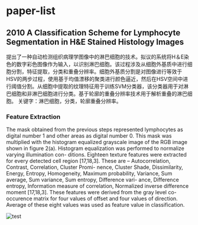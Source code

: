 # paper-list

## 2010 A Classification Scheme for Lymphocyte Segmentation in H&E Stained Histology Images
提出了一种自动检测组织病理学图像中的淋巴细胞的技术。拟议的系统将H＆E染色的数字彩色图像作为输入，以识别淋巴细胞。该过程涉及从细胞外基质中进行细胞分割，特征提取，分类和重叠分辨率。细胞外基质分割是对图像进行等效于HSV的两步过程，使用基于均值漂移的聚类进行颜色逼近，然后在HSV空间中进行阈值分割。从细胞中提取的纹理特征用于训练SVM分类器，该分类器用于对淋巴细胞和非淋巴细胞进行分类。基于轮廓的重叠分辨率技术用于解析重叠的淋巴细胞。
关键字：淋巴细胞，分类，轮廓重叠分辨率。
### Feature Extraction
The mask obtained from the previous steps represented lymphocytes as digital number 1 and other areas as digital number 0. This mask was multiplied with the histogram equalized grayscale image of the RGB image shown in figure 2(a).
Histogram equalization was performed to normalize varying illumination con- ditions. Eighteen texture features were extracted for every detected cell region [17,18,3]. These are – Autocorrelation, Contrast, Correlation, Cluster Promi- nence, Cluster Shade, Dissimilarity, Energy, Entropy, Homogeneity, Maximum probability, Variance, Sum average, Sum variance, Sum entropy, Difference vari- ance, Difference entropy, Information measure of correlation, Normalized inverse difference moment [17,18,3]. These features were derived from the gray level co- occurence matrix for four values of offset and four values of direction. Average of these eight values was used as feature value in classification.

![test](./img/l.png)